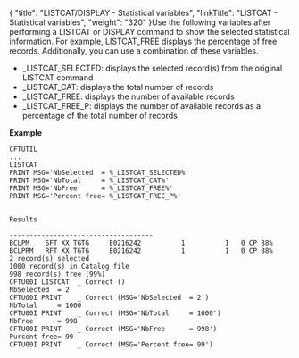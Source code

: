 {
    "title": "LISTCAT/DISPLAY - Statistical variables",
    "linkTitle": "LISTCAT - Statistical variables",
    "weight": "320"
}Use the following variables after performing a LISTCAT or DISPLAY command to show the selected statistical information. For example, LISTCAT\_FREE displays the percentage of free records. Additionally, you can use a combination of these variables.

-   \_LISTCAT\_SELECTED: displays the selected record(s) from the original LISTCAT command
-   \_LISTCAT\_CAT: displays the total number of records
-   \_LISTCAT\_FREE: displays the number of available records
-   \_LISTCAT\_FREE\_P: displays the number of available records as a percentage of the total number of records

**Example**



    CFTUTIL
    ...
    LISTCAT
    PRINT MSG='NbSelected  = %_LISTCAT_SELECTED%'
    PRINT MSG='NbTotal     = %_LISTCAT_CAT%'
    PRINT MSG='NbFree      = %_LISTCAT_FREE%'
    PRINT MSG='Percent free= %_LISTCAT_FREE_P%'
     
     
    Results

    ------------------------------------
    BCLPM    SFT XX TGTG     E0216242          1          1   0 CP 88%
    BCLPRM   RFT XX TGTG     E0216242          1          1   0 CP 88%
    2 record(s) selected
    1000 record(s) in Catalog file
    998 record(s) free (99%)
    CFTU00I LISTCAT  _ Correct ()
    NbSelected  = 2
    CFTU00I PRINT    _ Correct (MSG='NbSelected  = 2')
    NbTotal     = 1000
    CFTU00I PRINT    _ Correct (MSG='NbTotal     = 1000')
    NbFree      = 998
    CFTU00I PRINT    _ Correct (MSG='NbFree      = 998')
    Purcent free= 99
    CFTU00I PRINT    _ Correct (MSG='Percent free= 99')
